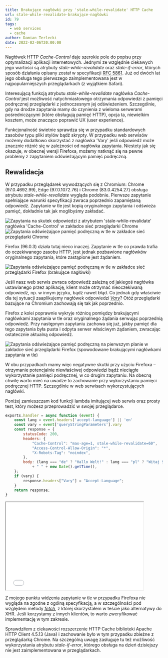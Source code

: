 ```yaml
---
title: Brakujące nagłówki przy 'stale-while-revalidate' HTTP Cache
url: stale-while-revalidate-brakujące-nagłówki
id: 79
tags:
  - web services
  - cache
author: Damian Terlecki
date: 2022-02-06T20:00:00
---
```


Nagłówek HTTP *Cache-Control* daje szerokie pole do popisu przy optymalizacji aplikacji internetowych.
Jednymi ze względnie ciekawych jego wartości są atrybuty *stale-while-revalidate* oraz *stale-if-error*,
których sposób działania opisany został w specyfikacji [RFC 5861](https://datatracker.ietf.org/doc/html/rfc5861).
Już od dwóch lat jego obsługa tego pierwszego zaimplementowana jest w najpopularniejszych przeglądarkach (z wyjątkiem Safari).

Interesującą funkcją atrybutu *stale-while-revalidate* nagłówka *Cache-Control* jest możliwość natychmiastowego otrzymania
odpowiedzi z pamięci podręcznej przeglądarki z jednoczesnym jej odświeżeniem.
Szczególnie, gdy na drodze zapytania mamy do czynienia z wieloma serwerami pośredniczącymi (które obsługują pamięć HTTP),
opcja ta, niewielkim kosztem, może znacząco poprawić UX (user experience).

Funkcjonalność świetnie sprawdza się w przypadku standardowych zasobów typu pliki stylów bądź skrypty.
W przypadku web serwisów możemy dodatkowo skorzystać z nagłówka 'Vary' jeśli odpowiedź może znacznie różnić
się w zależności od nagłówka zapytania. Niestety jak się okazuje, w obecnej wersji Firefoxa, możemy natknąć się
na pewne problemy z zapytaniem odświeżającym pamięć podręczną.

## Rewalidacja

W przypadku przeglądarek wywodzących się z Chromium: Chrome (97.0.4692.99), Edge (97.0.1072.76) i Chrome (83.0.4254.27) obsługa atrybutu *stale-while-revalidate* wygląda podobnie.
Pierwsze zapytanie spełniające warunki specyfikacji zwraca poprzednio zapamiętaną odpowiedź.
Zapytanie w tle jest kopią oryginalnego zapytania i odświeża pamięć, dokładnie tak jak moglibyśmy zakładać.

<img src="/img/hq/stale-while-revalidate-chrome-network.png" alt="Zapytania na skutek odpowiedzi z atrybutem 'stale-while-revalidate' nagłówka 'Cache-Control' w zakładce sieć przeglądarki Chrome" title="'stale-while-revalidate' w zakładce 'sieć' (Chrome)">
<img src="/img/hq/stale-while-revalidate-chrome-request.png" alt="Zapytania odświeżające pamięć podręczną w tle w zakładce sieć przeglądarki Chrome" title="'stale-while-revalidate' zapytanie w tle (Chrome)">

Firefox (96.0.3) działa tutaj nieco inaczej. Zapytanie w tle co prawda trafia do oczekiwanego zasobu HTTP, jest jednak
pozbawione nagłówków oryginalnego zapytania, które zastąpione jest żądaniem.

<img src="/img/hq/stale-while-revalidate-firefox-network.png" alt="Zapytania odświeżające pamięć podręczną w tle w zakładce sieć przeglądarki Firefox (brakujące nagłówki)" title="'stale-while-revalidate' zapytanie w tle (Firefox)">


Jeśli nasz web serwis zwraca odpowiedź zależną od jakiegoś nagłówka ustawianego przez aplikację, klient może
otrzymać nieoczekiwaną odpowiedź, np. w innym języku, bądź nawet błąd. Co jednak gdy właściwie dla tej sytuacji
zaaplikujemy nagłówek odpowiedzi [*Vary*](https://datatracker.ietf.org/doc/html/rfc7231#section-7.1.4)? Otóż przeglądarki bazujące na Chromium
zachowają się tak jak poprzednio.

Firefox z kolei poprawnie wykryje różnicę pomiędzy brakującymi nagłówkami zapytania w tle oraz
oryginalnego żądania serwując poprzednią odpowiedź. Przy następnym zapytaniu zachowa się już, jakby pamięć
dla tego zapytania była pusta i odpyta serwer właściwym żądaniem, zwracając ostatecznie aktualną odpowiedź.

<img src="/img/hq/stale-while-revalidate-firefox-vary.png" alt="Zapytania odświeżające pamięć podręczną na pierwszym planie w zakładce sieć przeglądarki Firefox (spowodowane brakującymi nagłówkami zapytania w tle)" title="'stale-while-revalidate' bez wykorzystania pamięci podręcznej (Firefox)">

W obu przypadkach mamy więc negatywne skutki przy użyciu Firefoxa – otrzymanie potencjalnie niewłaściwej odpowiedzi bądź nieciągłe
wykorzystanie pamięci podręcznej, w co drugim zapytaniu. Na obecną chwilę warto mieć na uwadze to zachowanie
przy wykorzystaniu pamięci podręcznej HTTP. Szczególnie w web serwisach wykorzystujących nagłówki.

Poniżej zamieszczam kod funkcji lambda imitującej web serwis oraz prosty test, który możesz przeprowadzić w swojej przeglądarce. 
```js
exports.handler = async function (event) {
    const lang = event.headers['accept-language'] || 'en'
    const vary = event['queryStringParameters'].vary
    const response = {
        statusCode: 200,
        headers: {
            "Cache-Control": "max-age=1, stale-while-revalidate=60",
            "Access-Control-Allow-Origin": "*",
            "X-Robots-Tag": "noindex",
        },
        body: (lang === "de" ? "Hallo Welt!" : lang === "pl" ? "Witaj Świecie!" : "Hello World!")
            + " " + new Date().getTime(),
    };
    if (vary) {
        response.headers["Vary"] = "Accept-Language";
    }
    return response;
}
```

<iframe height="280px" width="440px" sandbox="allow-scripts" class="white-iframe" src="/resources/stale-while-revalidate-brakujące-nagłówki.html"></iframe>


Z mojego punktu widzenia zapytanie w tle w przypadku Firefoxa nie wygląda na zgodne z ogólną specyfikacją,
a w szczególności pod względem metody [*fetch*](https://web.archive.org/web/20220130075352/https://fetch.spec.whatwg.org/#ref-for-concept-request-clone%E2%91%A1),
z której skorzystałem w teście jako alternatywy do XHR. Jeśli korzystamy z innych klientów, to warto zweryfikować implementację w tym zakresie.

Sprawdziłem z ciekawości rozszerzenie HTTP Cache biblioteki Apache HTTP Client 4.5.13 (Java) i zachowanie było w tym przypadku
zbieżne z przeglądarką Chrome. Na szczególną uwagę zasługuje tu też możliwość wykorzystania atrybutu *stale-if-error*,
którego obsługa na dzień dzisiejszy nie jest zaimplementowana w przeglądarkach.